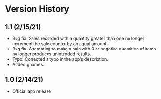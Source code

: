 
# Version History

## 1.1 (2/15/21)
+ Bug fix: Sales recorded with a quantity greater than one no longer increment the sale counter by an equal amount.
+ Bug fix: Attempting to make a sale with 0 or negative quantities of items no longer produces unintended results.
+ Typo: Corrected a typo in the app's description.
+ Added gnomes.

## 1.0 (2/14/21)

* Official app release
